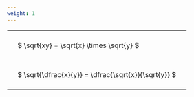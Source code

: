 ```yaml
---
weight: 1
---
```


<style type="text/css">
#T_8cbdc th.col_heading {
  text-align: left;
  font-size: 1em;
}
#T_8cbdc td {
  text-align: left;
  font-size: 1em;
  padding: 1.5em;
}
</style>
<table id="T_8cbdc">
  <thead>
  </thead>
  <tbody>
    <tr>
      <td id="T_8cbdc_row0_col0" class="data row0 col0" >$ \sqrt{xy} = \sqrt{x} \times \sqrt{y} $</td>
    </tr>
    <tr>
      <td id="T_8cbdc_row1_col0" class="data row1 col0" >$ \sqrt{\dfrac{x}{y}} = \dfrac{\sqrt{x}}{\sqrt{y}} $</td>
    </tr>
  </tbody>
</table>
